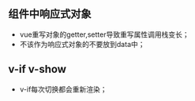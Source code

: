 ## 组件中响应式对象

* vue重写对象的getter,setter导致重写属性调用栈变长；
* 不该作为响应式对象的不要放到data中；

## v-if v-show

* v-if每次切换都会重新渲染；